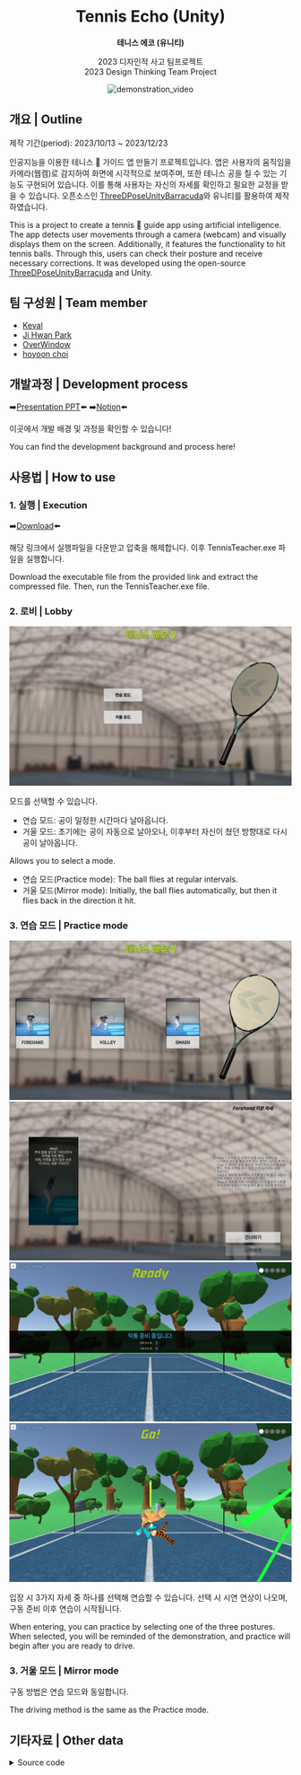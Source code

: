 <div align="center">

# Tennis Echo (Unity)
**테니스 에코 (유니티)**<br>

2023 디자인적 사고 팀프로젝트<br>
2023 Design Thinking Team Project

![demonstration_video](https://github.com/DefineJH/tennis_disa/assets/150813710/d7a37538-9698-4635-9ccb-2435ffe98588)

</div>

## 개요 | Outline

제작 기간(period): 2023/10/13 ~ 2023/12/23

인공지능을 이용한 테니스 :tennis: 가이드 앱 만들기 프로젝트입니다. 앱은 사용자의 움직임을 카메라(웹캠)로 감지하여 화면에 시각적으로 보여주며, 또한 테니스 공을 칠 수 있는 기능도 구현되어 있습니다. 이를 통해 사용자는 자신의 자세를 확인하고 필요한 교정을 받을 수 있습니다.
오픈소스인 [ThreeDPoseUnityBarracuda](https://github.com/digital-standard/ThreeDPoseUnityBarracuda)와 유니티를 활용하여 제작하였습니다.

This is a project to create a tennis :tennis: guide app using artificial intelligence. The app detects user movements through a camera (webcam) and visually displays them on the screen. Additionally, it features the functionality to hit tennis balls. Through this, users can check their posture and receive necessary corrections. It was developed using the open-source [ThreeDPoseUnityBarracuda](https://github.com/digital-standard/ThreeDPoseUnityBarracuda) and Unity.

## 팀 구성원 | Team member

* [Keval](https://github.com/kevalsil)<br>
* [Ji Hwan Park](https://github.com/DefineJH)<br>
* [OverWindow](https://github.com/OverWindow)<br>
* [hoyoon choi](https://github.com/hoyoonchoi)<br>

## 개발과정 | Development process

➡️[Presentation PPT](https://drive.google.com/file/d/11CmiScZ9sJiZIK8G8POVK6VpsX0rLEDj/view?usp=drive_link)⬅️
➡️[Notion](https://big-tracker-47a.notion.site/12-14-d93f476dd8ce41ffb1f5b3410525bab9?pvs=4)⬅️

이곳에서 개발 배경 및 과정을 확인할 수 있습니다!

You can find the development background and process here!

## 사용법 | How to use

### 1. 실행 | Execution

➡️[Download](https://drive.google.com/file/d/1Yshepfp8w7Dkmz_eMzL8OuOo66QUS4sp/view?usp=drive_link)⬅️

해당 링크에서 실행파일을 다운받고 압축을 해제합니다. 이후 TennisTeacher.exe 파일을 실행합니다.

Download the executable file from the provided link and extract the compressed file. Then, run the TennisTeacher.exe file.

### 2. 로비 | Lobby

![lobby](./Screenshot/Tennis_lobby.png)</br>

모드를 선택할 수 있습니다.
* 연습 모드: 공이 일정한 시간마다 날아옵니다.
* 거울 모드: 초기에는 공이 자동으로 날아오나, 이후부터 자신이 쳤던 방향대로 다시 공이 날아옵니다.

Allows you to select a mode.
* 연습 모드(Practice mode): The ball flies at regular intervals.
* 거울 모드(Mirror mode): Initially, the ball flies automatically, but then it flies back in the direction it hit.

### 3. 연습 모드 | Practice mode

![detail](./Screenshot/Tennis_menu.png)</br>
![detail](./Screenshot/Tennis_detail.png)</br>
![ready](./Screenshot/Tennis_ready.png)</br>
![start](./Screenshot/Tennis_start.png)</br>

입장 시 3가지 자세 중 하나를 선택해 연습할 수 있습니다. 선택 시 시연 연상이 나오며, 구동 준비 이후 연습이 시작됩니다.

When entering, you can practice by selecting one of the three postures. When selected, you will be reminded of the demonstration, and practice will begin after you are ready to drive.

### 3. 거울 모드 | Mirror mode

구동 방법은 연습 모드와 동일합니다.

The driving method is the same as the Practice mode.

## 기타자료 | Other data

<details close>
  <summary>Source code</summary>
  GameManager.cs: 게임 전체를 관리합니다.</br>
  LobbyManager.cs: 로비씬을 관리합니다.</br>
  RotateRacket.cs: 3d 테니스 라켓 오브젝트를 돌립니다.</br>
  PracticeManager.cs: 연습씬을 관리합니다.</br>
  BallShooter.cs: 공을 발사합니다. (현진님 브랜치, 약간 수정)</br>
  Ball.cs: 공의 타격 판정을 관리합니다. 공 오브젝트에 부착합니다.</br>
  TrailRenderer.cs: 공의 궤적을 그립니다. 공 오브젝트에 부착합니다.</br>
  RoundUIManager.cs: 라운드 UI를 그립니다.</br>
</details>
